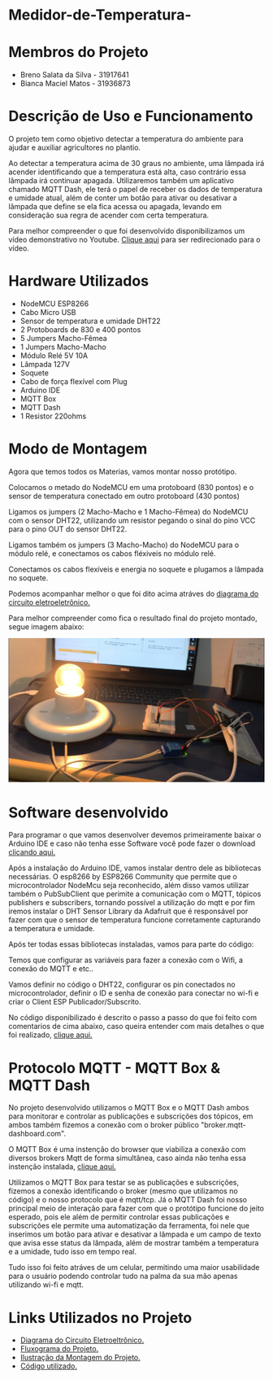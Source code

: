 # Medidor-de-Temperatura-

# Membros do Projeto 

* Breno Salata da Silva - 31917641
* Bianca Maciel Matos - 31936873

# Descrição de Uso e Funcionamento

O projeto tem como objetivo detectar a temperatura do ambiente para ajudar e auxiliar agricultores no plantio.

  Ao detectar a temperatura acima de 30 graus no ambiente, uma lâmpada irá acender identificando que a temperatura está alta, caso contrário essa lâmpada irá continuar apagada. Utilizaremos também um aplicativo chamado MQTT Dash, ele terá o papel de receber os dados de temperatura e umidade atual, além de conter um botão para ativar ou desativar a lâmpada que define se ela fica acessa ou apagada, levando em consideração sua regra de acender com certa temperatura.

Para melhor compreender o que foi desenvolvido disponibilizamos um vídeo demonstrativo no Youtube. 
<a href="https://youtu.be/cJ_ocS_aPRQ"> Clique aqui</a> para ser redirecionado para o vídeo.

# Hardware Utilizados

* NodeMCU ESP8266
* Cabo Micro USB
* Sensor de temperatura e umidade DHT22
* 2 Protoboards de 830 e 400 pontos
* 5 Jumpers Macho-Fêmea
* 1 Jumpers Macho-Macho
* Módulo Relé 5V 10A
* Lâmpada 127V
* Soquete
* Cabo de força flexível com Plug
* Arduino IDE
* MQTT Box
* MQTT Dash
* 1 Resistor 220ohms

# Modo de Montagem

Agora que temos todos os Materias, vamos montar nosso protótipo.

Colocamos o metado do NodeMCU em uma protoboard (830 pontos) e o sensor de temperatura conectado em outro protoboard (430 pontos)

Ligamos os jumpers (2 Macho-Macho e 1 Macho-Fêmea) do NodeMCU com o sensor DHT22, utilizando um resistor pegando o sinal do pino VCC para o pino OUT do sensor DHT22.

Ligamos também os jumpers (3 Macho-Macho) do NodeMCU para o módulo relé, e conectamos os cabos fléxiveis no módulo relé.

Conectamos os cabos flexíveis e energia no soquete e plugamos a lâmpada no soquete.

Podemos acompanhar melhor o que foi dito acima atráves do <a href="https://github.com/brenosalata/Medidor-de-Temperatura-/blob/main/Diagrama%20do%20Circuito%20Eletroeletrônico.jpeg"> diagrama do circuito eletroeletrônico. </a>


Para melhor compreender como fica o resultado final do projeto montado, segue imagem abaixo:

![Projeto Final](https://github.com/brenosalata/Medidor-de-Temperatura-/blob/cbf12e8e2306d08e75e33b5e81af7880b989607d/Intro.jpeg)

# Software desenvolvido

Para programar o que vamos desenvolver devemos primeiramente baixar o Arduino IDE e caso não tenha esse Software você pode fazer o download <a href="https://www.arduino.cc/en/software"> clicando aqui.</a>

Após a instalação do Arduino IDE, vamos instalar dentro dele as bibliotecas necessárias. O esp8266 by ESP8266 Community que permite que o microcontrolador NodeMcu seja reconhecido, além disso vamos utilizar também o PubSubClient que perimite a comunicação com o MQTT, tópicos publishers e subscribers, tornando possível a utilização do mqtt e por fim iremos instalar o DHT Sensor Library da Adafruit que é responsável por fazer com que o sensor de temperatura funcione corretamente capturando a temperatura e umidade.

Após ter todas essas bibliotecas instaladas, vamos para parte do código:

Temos que configurar as variáveis para fazer a conexão com o Wifi, a conexão do MQTT e etc.. 

Vamos definir no código o DHT22, configurar os pin conectados no microcontrolador, definir o ID e senha de conexão para conectar no wi-fi e criar o Client ESP Publicador/Subscrito. 

No código disponibilizado é descrito o passo a passo do que foi feito com comentarios de cima abaixo, caso queira entender com mais detalhes o que foi realizado,  <a href="https://github.com/brenosalata/Medidor-de-Temperatura-/blob/main/MedidorTemperaturaMQTT.ino"> clique aqui.</a>

# Protocolo MQTT - MQTT Box & MQTT Dash

No projeto desenvolvido utilizamos o MQTT Box e o MQTT Dash ambos para monitorar e controlar as publicações e subscrições dos tópicos, em ambos também fizemos a conexão com o broker público "broker.mqtt-dashboard.com".

O MQTT Box é uma instenção do browser que viabiliza a conexão com diversos brokers Mqtt de forma simultânea, caso ainda não tenha essa instenção instalada, <a href="https://chrome.google.com/webstore/detail/mqttbox/kaajoficamnjijhkeomgfljpicifbkaf"> clique aqui.</a>

Utilizamos o MQTT Box para testar se as publicações e subscrições, fizemos a conexão identificando o broker (mesmo que utilizamos no código) e o nosso protocolo que é mqtt/tcp. Já o MQTT Dash foi nosso principal meio de interação para fazer com que o protótipo funcione do jeito esperado, pois ele além de permitir controlar essas publicações e subscrições ele permite uma automatização da ferramenta, foi nele que inserimos um botão para ativar e desativar a lâmpada e um campo de texto que avisa esse status da lâmpada, além de mostrar também a temperatura e a umidade, tudo isso em tempo real.

Tudo isso foi feito atráves de um celular, permitindo uma maior usabilidade para o usuário podendo controlar tudo na palma da sua mão apenas utilizando wi-fi e mqtt. 


# Links Utilizados no Projeto

* <a href="https://github.com/brenosalata/Medidor-de-Temperatura-/blob/main/Diagrama%20do%20Circuito%20Eletroeletrônico.jpeg"> Diagrama do Circuito Eletroeltrônico.</a>
* <a href="https://github.com/brenosalata/Medidor-de-Temperatura-/blob/main/Fluxograma.jpeg"> Fluxograma do Projeto.</a>
* <a href="https://github.com/brenosalata/Medidor-de-Temperatura-/blob/main/Ilustração%20da%20Montagem.jpeg"> Ilustração da Montagem do Projeto.</a>
* <a href="https://github.com/brenosalata/Medidor-de-Temperatura-/blob/main/MedidorTemperaturaMQTT.ino"> Código utilizado.</a>

